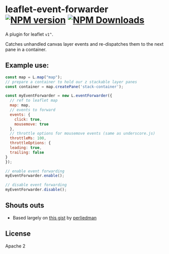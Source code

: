 # leaflet-event-forwarder [![NPM version][npm-image]][npm-url] [![NPM Downloads][npm-downloads-image]][npm-url]

A plugin for leaflet `v1^`.

Catches unhandled canvas layer events and re-dispatches them to the next pane in a container.

## Example use:
```javascript
const map = L.map("map");
// prepare a container to hold our z stackable layer panes
const container = map.createPane('stack-container');

const myEventForwarder = new L.eventForwarder({
  // ref to leaflet map
  map: map,
  // events to forward
  events: {
    click: true,
    mousemove: true
  },
  // throttle options for mousemove events (same as underscore.js)
  throttleMs: 100,
  throttleOptions: {
  leading: true,
  trailing: false
}
});

// enable event forwarding
myEventForwarder.enable();

// disable event forwarding
myEventForwarder.disable();
```

## Shouts outs
- Based largely on [this gist](https://gist.github.com/perliedman/84ce01954a1a43252d1b917ec925b3dd)
by [perliedman](https://gist.github.com/perliedman)

## License
Apache 2

[npm-image]: https://badge.fury.io/js/leaflet-event-forwarder.svg
[npm-url]: https://www.npmjs.com/package/leaflet-event-forwarder
[npm-downloads-image]: https://img.shields.io/npm/dt/leaflet-event-forwarder.svg